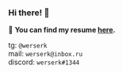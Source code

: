 ### Hi there! 👋
:dart: **You can find my resume [here](https://drive.google.com/file/d/1UqGrMVXgB2xnlwR1daX05sIon71cO3Y4/view?usp=sharing).**

tg: `@werserk` \
mail: `werserk@inbox.ru` \
discord: `werserk#1344`
